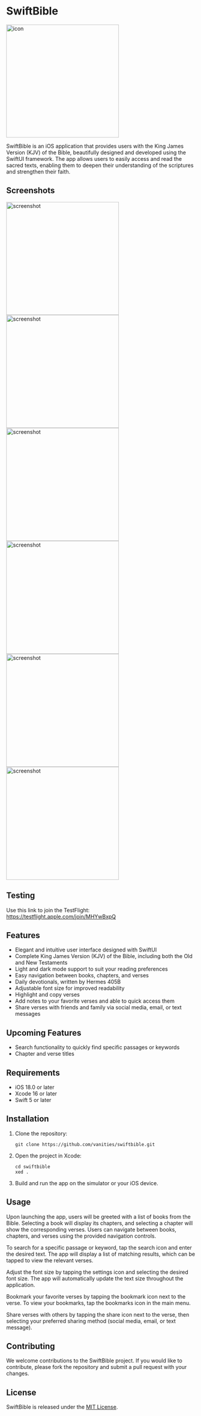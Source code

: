 # SwiftBible

<img src="icon_assets/Icon-Light-1024×1024.png" alt="icon" width="300">

SwiftBible is an iOS application that provides users with the King James Version (KJV) of the Bible, beautifully designed and developed using the SwiftUI framework. The app allows users to easily access and read the sacred texts, enabling them to deepen their understanding of the scriptures and strengthen their faith.

## Screenshots
<img src="github_assets/bible.png" alt="screenshot" width="300">
<img src="github_assets/verse.png" alt="screenshot" width="300">
<img src="github_assets/selected_verse.png" alt="screenshot" width="300">
<img src="github_assets/add_note.png" alt="screenshot" width="300">
<img src="github_assets/devo.png" alt="screenshot" width="300">
<img src="github_assets/settings.png" alt="screenshot" width="300">

## Testing
Use this link to join the TestFlight: https://testflight.apple.com/join/MHYwBxpQ

## Features

- Elegant and intuitive user interface designed with SwiftUI
- Complete King James Version (KJV) of the Bible, including both the Old and New Testaments
- Light and dark mode support to suit your reading preferences
- Easy navigation between books, chapters, and verses
- Daily devotionals, written by Hermes 405B
- Adjustable font size for improved readability
- Highlight and copy verses
- Add notes to your favorite verses and able to quick access them
- Share verses with friends and family via social media, email, or text messages

## Upcoming Features
- Search functionality to quickly find specific passages or keywords
- Chapter and verse titles

## Requirements

- iOS 18.0 or later
- Xcode 16 or later
- Swift 5 or later

## Installation

1. Clone the repository:
   ```
   git clone https://github.com/vanities/swiftbible.git
   ```

2. Open the project in Xcode:
   ```
   cd swiftbible
   xed .
   ```

3. Build and run the app on the simulator or your iOS device.

## Usage

Upon launching the app, users will be greeted with a list of books from the Bible. Selecting a book will display its chapters, and selecting a chapter will show the corresponding verses. Users can navigate between books, chapters, and verses using the provided navigation controls.

To search for a specific passage or keyword, tap the search icon and enter the desired text. The app will display a list of matching results, which can be tapped to view the relevant verses.

Adjust the font size by tapping the settings icon and selecting the desired font size. The app will automatically update the text size throughout the application.

Bookmark your favorite verses by tapping the bookmark icon next to the verse. To view your bookmarks, tap the bookmarks icon in the main menu.

Share verses with others by tapping the share icon next to the verse, then selecting your preferred sharing method (social media, email, or text message).

## Contributing

We welcome contributions to the SwiftBible project. If you would like to contribute, please fork the repository and submit a pull request with your changes.

## License

SwiftBible is released under the [MIT License](LICENSE).
